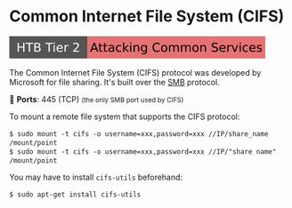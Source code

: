 #  Common Internet File System (CIFS)

[![attacking_common_services](../../../cybersecurity/_badges/htb/attacking_common_services.svg)](https://academy.hackthebox.com/course/preview/attacking-common-services)

<div class="row row-cols-lg-2"><div>

The Common Internet File System (CIFS) protocol was developed by Microsoft for file sharing. It's built over the [SMB](/operating-systems/networking/protocols/smb.md) protocol.

🐊️ **Ports**: 445 (TCP) <small>(the only SMB port used by CIFS)</small>

To mount a remote file system that supports the CIFS protocol:

```shell!
$ sudo mount -t cifs -o username=xxx,password=xxx //IP/share_name /mount/point
$ sudo mount -t cifs -o username=xxx,password=xxx //IP/"share name" /mount/point
```
</div><div>

You may have to install `cifs-utils` beforehand:

```shell!
$ sudo apt-get install cifs-utils
```
</div></div>